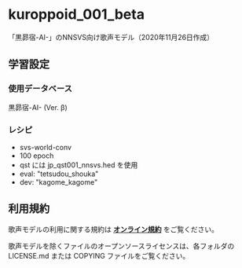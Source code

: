 # kuroppoid_001_beta

「黒昴宿-AI-」のNNSVS向け歌声モデル（2020年11月26日作成）

## 学習設定

### 使用データベース

黒昴宿-AI- (Ver. β)

### レシピ

- svs-world-conv
- 100 epoch
- qst には jp_qst001_nnsvs.hed を使用
- eval: "tetsudou_shouka"
- dev: "kagome_kagome"

## 利用規約

歌声モデルの利用に関する規約は [**オンライン規約**](https://atsuya19960924.wixsite.com/akasubaru/複製-利用規約-read-me) をご覧ください。

歌声モデルを除くファイルのオープンソースライセンスは、各フォルダの LICENSE.md または COPYING ファイルをご覧ください。